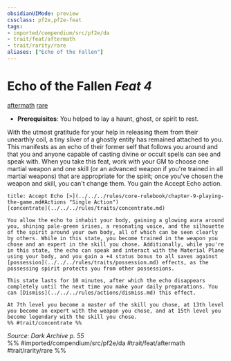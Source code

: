 ```yaml
---
obsidianUIMode: preview
cssclass: pf2e,pf2e-feat
tags:
- imported/compendium/src/pf2e/da
- trait/feat/aftermath
- trait/rarity/rare
aliases: ["Echo of the Fallen"]
---
```

# Echo of the Fallen  *Feat 4*  
[aftermath](aftermath-da.md)  [rare](rare.md)  

- **Prerequisites**: You helped to lay a haunt, ghost, or spirit to rest.

With the utmost gratitude for your help in releasing them from their unearthly coil, a tiny sliver of a ghostly entity has remained attached to you. This manifests as an echo of their former self that follows you around and that you and anyone capable of casting divine or occult spells can see and speak with. When you take this feat, work with your GM to choose one martial weapon and one skill (or an advanced weapon if you're trained in all martial weapons) that are appropriate for the spirit; once you've chosen the weapon and skill, you can't change them. You gain the Accept Echo action.

```ad-embed-ability
title: Accept Echo [>](../../../rules/core-rulebook/chapter-9-playing-the-game.md#Actions "Single Action")
[concentrate](../../../rules/traits/concentrate.md)  

You allow the echo to inhabit your body, gaining a glowing aura around you, shining pale-green irises, a resonating voice, and the silhouette of the spirit around your own body, all of which can be seen clearly by others. While in this state, you become trained in the weapon you chose and an expert in the skill you chose. Additionally, while you're in this state, the echo can speak and interact with the Material Plane using your body, and you gain a +4 status bonus to all saves against [possession](../../../rules/traits/possession.md) effects, as the possessing spirit protects you from other possessions.

This state lasts for 10 minutes, after which the echo disappears completely until the next time you make your daily preparations. You can [Dismiss](../../../rules/actions/dismiss.md) this effect.

At 7th level you become a master of the skill you chose, at 13th level you become an expert with the weapon you chose, and at 15th level you become legendary with the skill you chose.  
%% #trait/concentrate %%
```

*Source: Dark Archive p. 55*  
%% #imported/compendium/src/pf2e/da #trait/feat/aftermath #trait/rarity/rare %%
